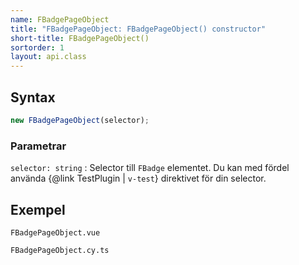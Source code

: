 ```yaml
---
name: FBadgePageObject
title: "FBadgePageObject: FBadgePageObject() constructor"
short-title: FBadgePageObject()
sortorder: 1
layout: api.class
---
```


## Syntax

```ts nocompile nolint
new FBadgePageObject(selector);
```

### Parametrar

`selector: string`
: Selector till `FBadge` elementet. Du kan med fördel använda {@link TestPlugin | `v-test`} direktivet för din selector.

## Exempel

```import static
FBadgePageObject.vue
```

```import
FBadgePageObject.cy.ts
```
